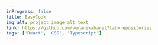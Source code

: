 ```yaml
---
inProgress: false
title: EasyCook
img_alt: project image alt text
link: https://github.com/veranikabarel?tab=repositories
tags: ['React', 'CSS', 'Typescript']
---
```

